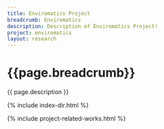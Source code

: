 ```yaml
---
title: Enviromatics Project
breadcrumb: Enviromatics
description: Description of Enviromatics Project!
project: enviromatics
layout: research
---
```

# {{page.breadcrumb}}

{{ page.description }}

{% include index-dir.html %}

{% include project-related-works.html %}
